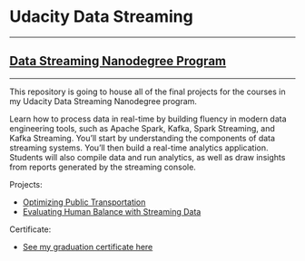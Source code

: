 # Udacity Data Streaming
***
## [Data Streaming Nanodegree Program](https://www.udacity.com/course/data-streaming-nanodegree--nd029)
***
This repository is going to house all of the final projects for the courses in my Udacity Data Streaming Nanodegree program.

Learn how to process data in real-time by building fluency in modern data engineering tools, such as Apache Spark, Kafka, Spark Streaming, and Kafka Streaming. 
You’ll start by understanding the components of data streaming systems. You’ll then build a real-time analytics application. 
Students will also compile data and run analytics, as well as draw insights from reports generated by the streaming console.

Projects:
* [Optimizing Public Transportation](https://github.com/jcorrado76/udacity-data-streaming-final-projects/blob/dev/optimizing_public_transportation/README.md)
* [Evaluating Human Balance with Streaming Data](https://github.com/jcorrado76/udacity-data-streaming-final-projects/blob/dev/evaluate_human_balance_with_spark_streaming/README.md)

Certificate:
* [See my graduation certificate here](https://confirm.udacity.com/GYCXGMPK)